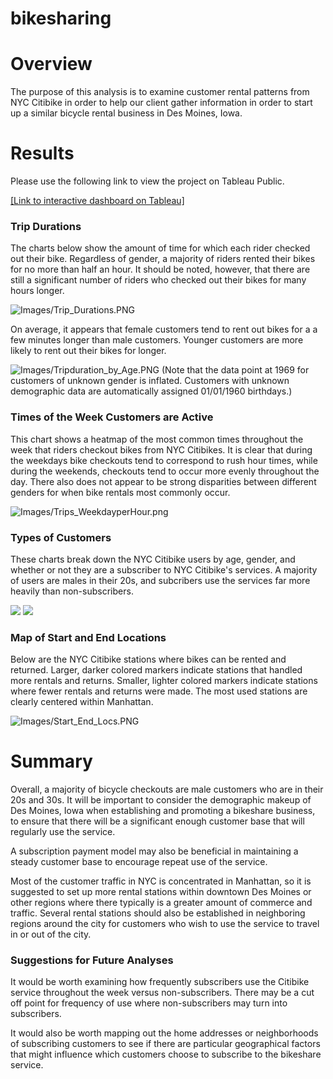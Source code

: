 # bikesharing

# Overview
The purpose of this analysis is to examine customer rental patterns from NYC Citibike in order to help our client gather information in order to start up a similar bicycle rental business in Des Moines, Iowa.

# Results
Please use the following link to view the project on Tableau Public.

[[Link to interactive dashboard on Tableau]](https://public.tableau.com/views/NYC_Citibike_Analysis_16277670977960/NYCCitibikeAnalysis?:language=en-US&publish=yes&:display_count=n&:origin=viz_share_link)

### Trip Durations
The charts below show the amount of time for which each rider checked out their bike. Regardless of gender, a majority of riders rented their bikes for no more than half an hour. It should be noted, however, that there are still a significant number of riders who checked out their bikes for many hours longer.

![Images/Trip_Durations.PNG](Images/Trip_Durations.PNG)

On average, it appears that female customers tend to rent out bikes for a a few minutes longer than male customers. Younger customers are more likely to rent out their bikes for longer.

![Images/Tripduration_by_Age.PNG](Images/Tripduration_by_Age.PNG)
(Note that the data point at 1969 for customers of unknown gender is inflated. Customers with unknown demographic data are automatically assigned 01/01/1960 birthdays.)

### Times of the Week Customers are Active
This chart shows a heatmap of the most common times throughout the week that riders checkout bikes from NYC Citibikes. It is clear that during the weekdays bike checkouts tend to correspond to rush hour times, while during the weekends, checkouts tend to occur more evenly throughout the day. There also does not appear to be strong disparities between different genders for when bike rentals most commonly occur.

![Images/Trips_WeekdayperHour.png](Images/Trips_WeekdayperHour_by_Gender.PNG)

### Types of Customers
These charts break down the NYC Citibike users by age, gender, and whether or not they are a subscriber to NYC Citibike's services. A majority of users are males in their 20s, and subcribers use the services far more heavily than non-subscribers.

![](Images/User_Types.PNG) ![](Images/Trips_Weekday_by_Gender.PNG)

### Map of Start and End Locations
Below are the NYC Citibike stations where bikes can be rented and returned. Larger, darker colored markers indicate stations that handled more rentals and returns. Smaller, lighter colored markers indicate stations where fewer rentals and returns were made. The most used stations are clearly centered within Manhattan.

![Images/Start_End_Locs.PNG](Images/Start_End_Locs.PNG)

# Summary
Overall, a majority of bicycle checkouts are male customers who are in their 20s and 30s. It will be important to consider the demographic makeup of Des Moines, Iowa when establishing and promoting a bikeshare business, to ensure that there will be a significant enough customer base that will regularly use the service.

A subscription payment model may also be beneficial in maintaining a steady customer base to encourage repeat use of the service.

Most of the customer traffic in NYC is concentrated in Manhattan, so it is suggested to set up more rental stations within downtown Des Moines or other regions where there typically is a greater amount of commerce and traffic. Several rental stations should also be established in neighboring regions around the city for customers who wish to use the service to travel in or out of the city.

### Suggestions for Future Analyses
It would be worth examining how frequently subscribers use the Citibike service throughout the week versus non-subscribers. There may be a cut off point for frequency of use where non-subscribers may turn into subscribers.

It would also be worth mapping out the home addresses or neighborhoods of subscribing customers to see if there are particular geographical factors that might influence which customers choose to subscribe to the bikeshare service.
